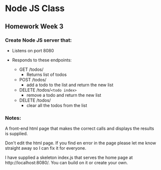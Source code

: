 # Node JS Class

## Homework Week 3

### Create Node JS server that:

- Listens on port 8080

- Responds to these endpoints:
	- GET /todos/
		- Returns list of todos
	- POST /todos/
		- add a todo to the list and return the new list
	- DELETE /todos/`<todo index>`
		- remove a todo and return the new list
	- DELETE /todos/
		- clear all the todos from the list
### Notes:

A front-end html page that makes the correct calls and displays the results is supplied. 

Don't edit the html page. If you find en error in the page please let me know straight away so I can fix it for everyone.

I have supplied a skeleton index.js that serves the home page at http://localhost:8080/. You can build on it or create your own.
